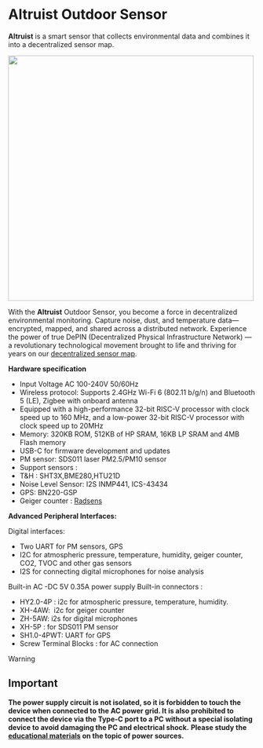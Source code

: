 # Altruist Outdoor Sensor

**Altruist** is a smart sensor that collects environmental data and combines it into a decentralized sensor map.

<img src="https://github.com/airalab/hardware/blob/main/Altruist/Img/3D-view-Altruist-title.png" width="500px">

With the **Altruist** Outdoor Sensor, you become a force in decentralized environmental monitoring. Capture noise, dust, and temperature data—encrypted, mapped, and shared across a distributed network.
Experience the power of true DePIN (Decentralized Physical Infrastructure Network) — a revolutionary technological movement brought to life and thriving for years on our [decentralized sensor map](https://sensors.social/).

**Hardware specification**
- Input Voltage  AC 100-240V 50/60Hz
- Wireless protocol: Supports 2.4GHz Wi-Fi 6 (802.11 b/g/n) and Bluetooth 5 (LE), Zigbee with onboard antenna
- Equipped with a high-performance 32-bit RISC-V processor with clock speed up to 160 MHz, and a low-power 32-bit RISC-V processor with clock speed up to 20MHz
- Memory: 320KB ROM, 512KB of HP SRAM, 16KB LP SRAM and 4MB Flash memory
- USB-C for firmware development and updates
- PM sensor: SDS011 laser PM2.5/PM10 sensor
- Support sensors : 
-  T&H : SHT3X,BME280,HTU21D
- Noise Level Sensor:  I2S INMP441, ICS-43434
- GPS: BN220-GSP
- Geiger counter : [Radsens](https://github.com/climateguard/RadSens)

**Advanced Peripheral Interfaces:**

Digital interfaces:
* Two UART for PM sensors, GPS
* I2C for atmospheric pressure, temperature, humidity, geiger counter, CO2, TVOC and other gas sensors
* I2S for connecting digital microphones for noise analysis

Built-in AC -DC 5V 0.35A power supply
Built-in connectors :
* HY2.0-4P : i2c for atmospheric pressure, temperature, humidity.
* XH-4AW:  i2c for geiger counter
* ZH-5AW: i2s for digital microphones
* XH-5P : for SDS011 PM sensor
* SH1.0-4PWT: UART for GPS
* Screw Terminal Blocks : for AC connection

> [!WARNING]
> ## **Important**
>
> **The power supply circuit is not isolated, so it is forbidden to touch the device when connected to the AC power grid. It is also prohibited to connect the device via the Type-C port to a PC without a special isolating device to avoid damaging the PC and electrical shock.**
> **Please study the [educational materials](https://resources.altium.com/p/isolated-vs-non-isolated-power-supplies-right-choice-without-fail) on the topic of power sources.**
